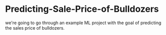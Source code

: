 # Predicting-Sale-Price-of-Bulldozers
we're going to go through an example ML project with the goal of predicting the sales price of bulldozers.
